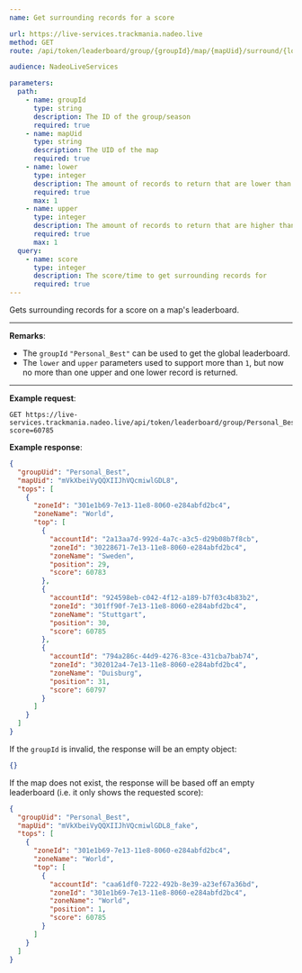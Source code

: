 ```yaml
---
name: Get surrounding records for a score

url: https://live-services.trackmania.nadeo.live
method: GET
route: /api/token/leaderboard/group/{groupId}/map/{mapUid}/surround/{lower}/{upper}?score={score}

audience: NadeoLiveServices

parameters:
  path:
    - name: groupId
      type: string
      description: The ID of the group/season
      required: true
    - name: mapUid
      type: string
      description: The UID of the map
      required: true
    - name: lower
      type: integer
      description: The amount of records to return that are lower than the requested score
      required: true
      max: 1
    - name: upper
      type: integer
      description: The amount of records to return that are higher than the requested score
      required: true
      max: 1
  query:
    - name: score
      type: integer
      description: The score/time to get surrounding records for
      required: true
---
```


Gets surrounding records for a score on a map's leaderboard.

---

**Remarks**:
- The `groupId` `"Personal_Best"` can be used to get the global leaderboard.
- The `lower` and `upper` parameters used to support more than `1`, but now no more than one upper and one lower record is returned.

---

**Example request**:
```plain
GET https://live-services.trackmania.nadeo.live/api/token/leaderboard/group/Personal_Best/map/mVkXbeiVyQQXIIJhVQcmiwlGDL8/surround/1/1?score=60785
```

**Example response**:
```json
{
  "groupUid": "Personal_Best",
  "mapUid": "mVkXbeiVyQQXIIJhVQcmiwlGDL8",
  "tops": [
    {
      "zoneId": "301e1b69-7e13-11e8-8060-e284abfd2bc4",
      "zoneName": "World",
      "top": [
        {
          "accountId": "2a13aa7d-992d-4a7c-a3c5-d29b08b7f8cb",
          "zoneId": "30228671-7e13-11e8-8060-e284abfd2bc4",
          "zoneName": "Sweden",
          "position": 29,
          "score": 60783
        },
        {
          "accountId": "924598eb-c042-4f12-a189-b7f03c4b83b2",
          "zoneId": "301ff90f-7e13-11e8-8060-e284abfd2bc4",
          "zoneName": "Stuttgart",
          "position": 30,
          "score": 60785
        },
        {
          "accountId": "794a286c-44d9-4276-83ce-431cba7bab74",
          "zoneId": "302012a4-7e13-11e8-8060-e284abfd2bc4",
          "zoneName": "Duisburg",
          "position": 31,
          "score": 60797
        }
      ]
    }
  ]
}
```

If the `groupId` is invalid, the response will be an empty object:

```json
{}
```

If the map does not exist, the response will be based off an empty leaderboard (i.e. it only shows the requested score):

```json
{
  "groupUid": "Personal_Best",
  "mapUid": "mVkXbeiVyQQXIIJhVQcmiwlGDL8_fake",
  "tops": [
    {
      "zoneId": "301e1b69-7e13-11e8-8060-e284abfd2bc4",
      "zoneName": "World",
      "top": [
        {
          "accountId": "caa61df0-7222-492b-8e39-a23ef67a36bd",
          "zoneId": "301e1b69-7e13-11e8-8060-e284abfd2bc4",
          "zoneName": "World",
          "position": 1,
          "score": 60785
        }
      ]
    }
  ]
}
```
